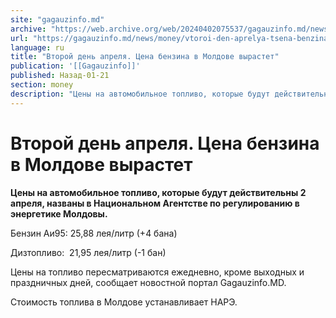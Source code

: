```yaml
---
site: "gagauzinfo.md"
archive: "https://web.archive.org/web/20240402075537/gagauzinfo.md/news/money/vtoroi-den-aprelya-tsena-benzina-v-moldove-virastet"
url: "https://gagauzinfo.md/news/money/vtoroi-den-aprelya-tsena-benzina-v-moldove-virastet"
language: ru
title: "Второй день апреля. Цена бензина в Молдове вырастет"
publication: '[[Gagauzinfo]]'
published: Назад-01-21
section: money
description: "Цены на автомобильное топливо, которые будут действительны 2 апреля, названы в Национальном Агентстве по регулированию в энергетике Молдовы."
---
```


# Второй день апреля. Цена бензина в Молдове вырастет

**Цены на автомобильное топливо, которые будут действительны 2 апреля, названы в Национальном Агентстве по регулированию в энергетике Молдовы.**

Бензин Аи95: 25,88 лея/литр (+4 бана)

Дизтопливо:  21,95 лея/литр (-1 бан)

Цены на топливо пересматриваются ежедневно, кроме выходных и праздничных дней, сообщает новостной портал Gagauzinfo.MD.

Стоимость топлива в Молдове устанавливает НАРЭ.